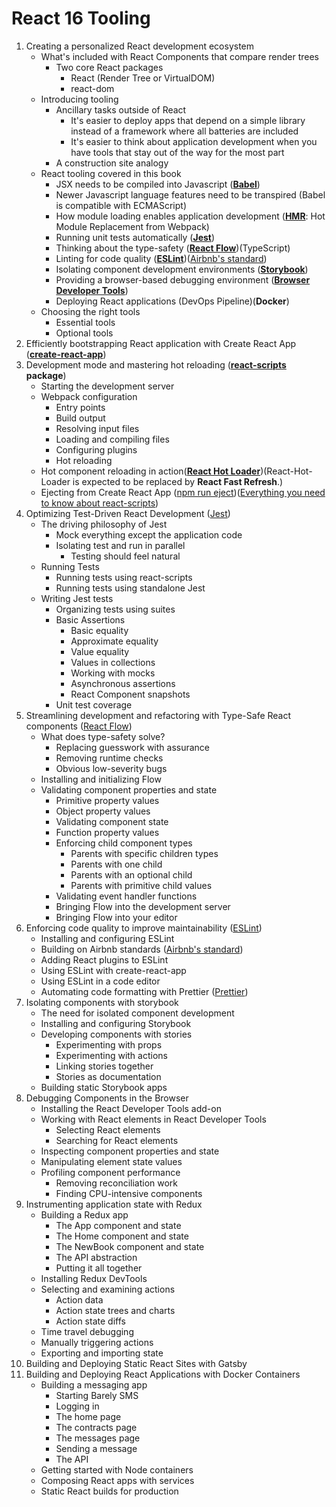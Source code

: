 # React 16 Tooling


1. Creating a personalized React development ecosystem
   - What's included with React Components that compare render trees
     - Two core React packages
       - React (Render Tree or VirtualDOM)
       - react-dom
   - Introducing tooling
     - Ancillary tasks outside of React
       - It's easier to deploy apps that depend on a simple library instead of a framework where all batteries are included
       - It's easier to think about application development when you have tools that stay out of the way for the most part
     - A construction site analogy
   - React tooling covered in this book
     - JSX needs to be compiled into Javascript (**[Babel](https://babeljs.io/docs/)**)
     - Newer Javascript language features need to be transpired (Babel is compatible with ECMAScript)
     - How module loading enables application development (**[HMR](https://webpack.js.org/guides/hot-module-replacement/)**: Hot Module Replacement from Webpack)
     - Running unit tests automatically (**[Jest](https://jestjs.io/docs/getting-started)**)
     - Thinking about the type-safety (**[React Flow](https://flow.org/en/docs/getting-started/)**)(TypeScript)
     - Linting for code quality (**[ESLint](https://eslint.org/docs/latest/)**)([Airbnb's standard](https://github.com/airbnb/javascript))
     - Isolating component development environments (**[Storybook](https://storybook.js.org/tutorials/intro-to-storybook/react/en/get-started/)**)
     - Providing a browser-based debugging environment (**[Browser Developer Tools](https://developer.chrome.com/docs/devtools/)**)
     - Deploying React applications (DevOps Pipeline)(**Docker**)
   - Choosing the right tools
     - Essential tools
     - Optional tools
2. Efficiently bootstrapping React application with Create React App (**[create-react-app](https://create-react-app.dev/docs/getting-started)**)
3. Development mode and mastering hot reloading (**[react-scripts](https://create-react-app.dev/docs/available-scripts) package**)
   - Starting the development server
   - Webpack configuration
     - Entry points
     - Build output
     - Resolving input files
     - Loading and compiling files
     - Configuring plugins
     - Hot reloading
   - Hot component reloading in action(**[React Hot Loader](https://github.com/gaearon/react-hot-loader)**)(React-Hot-Loader is expected to be replaced by **React Fast Refresh**.)
   - Ejecting from Create React App ([npm run eject](https://create-react-app.dev/docs/available-scripts/))([Everything you need to know about react-scripts](https://blog.logrocket.com/everything-you-need-know-about-react-scripts/))
4. Optimizing Test-Driven React Development ([Jest](https://jestjs.io/docs/getting-started))
   - The driving philosophy of Jest
     - Mock everything except the application code
     - Isolating test and run in parallel
       - Testing should feel natural
   - Running Tests
     - Running tests using react-scripts
     - Running tests using standalone Jest
   - Writing Jest tests
     - Organizing tests using suites
     - Basic Assertions
       - Basic equality
       - Approximate equality
       - Value equality
       - Values in collections
       - Working with mocks
       - Asynchronous assertions
       - React Component snapshots
     - Unit test coverage
5. Streamlining development and refactoring with Type-Safe React components ([React Flow](https://flow.org/en/docs/getting-started/))
   - What does type-safety solve?
     - Replacing guesswork with assurance
     - Removing runtime checks
     - Obvious low-severity bugs
   - Installing and initializing Flow
   - Validating component properties and state
     - Primitive property values
     - Object property values
     - Validating component state
     - Function property values
     - Enforcing child component types
       - Parents with specific children types
       - Parents with one child
       - Parents with an optional child
       - Parents with primitive child values
     - Validating event handler functions
     - Bringing Flow into the development server
     - Bringing Flow into your editor
6. Enforcing code quality to improve maintainability ([ESLint](https://eslint.org/docs/latest/))
   - Installing and configuring ESLint
   - Building on Airbnb standards ([Airbnb's standard](https://github.com/airbnb/javascript))
   - Adding React plugins to ESLint
   - Using ESLint with create-react-app
   - Using ESLint in a code editor
   - Automating code formatting with Prettier ([Prettier](https://prettier.io/docs/en/index.html))
7. Isolating components with storybook
   - The need for isolated component development
   - Installing and configuring Storybook
   - Developing components with stories
     - Experimenting with props
     - Experimenting with actions
     - Linking stories together
     - Stories as documentation
   - Building static Storybook apps
8. Debugging Components in the Browser
   - Installing the React Developer Tools add-on
   - Working with React elements in React Developer Tools
     - Selecting React elements
     - Searching for React elements
   - Inspecting component properties and state
   - Manipulating element state values
   - Profiling component performance
     - Removing reconciliation work
     - Finding CPU-intensive components
9.  Instrumenting application state with Redux
    - Building a Redux app
      - The App component and state
      - The Home component and state
      - The NewBook component and state
      - The API abstraction
      - Putting it all together
    - Installing Redux DevTools
    - Selecting and examining actions
      - Action data
      - Action state trees and charts
      - Action state diffs
    - Time travel debugging
    - Manually triggering actions
    - Exporting and importing state
10. Building and Deploying Static React Sites with Gatsby
11. Building and Deploying React Applications with Docker Containers
    - Building a messaging app
      - Starting Barely SMS
      - Logging in
      - The home page
      - The contracts page
      - The messages page
      - Sending a message
      - The API
    - Getting started with Node containers
    - Composing React apps with services
    - Static React builds for production